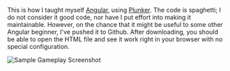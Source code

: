 This is how I taught myself [Angular](http://angularjs.org/), using
[Plunker](http://plnkr.co/). The code is spaghetti; I do not consider it good
code, nor have I put effort into making it maintainable. However, on the chance
that it might be useful to some other Angular beginner, I've pushed it to
Github. After downloading, you should be able to open the HTML file and see it
work right in your browser with no special configuration.

![Sample Gameplay Screenshot](http://i.imgur.com/mZmMs8t.png)
